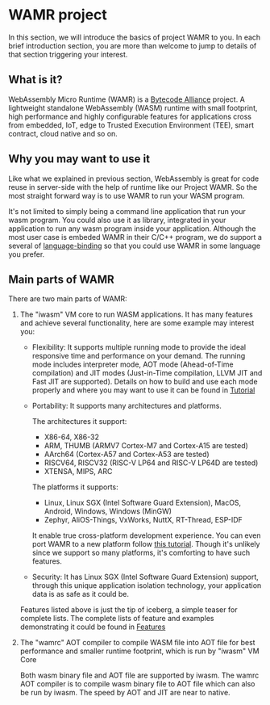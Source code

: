 # WAMR project

 In this section, we will introduce the basics of project WAMR to you. In each brief introduction section, you are more than welcome to jump to details of that section triggering your interest.

## What is it?

WebAssembly Micro Runtime (WAMR) is a [Bytecode Alliance](https://bytecodealliance.org/) project. A lightweight standalone WebAssembly (WASM) runtime with small footprint, high performance and highly configurable features for applications cross from embedded, IoT, edge to Trusted Execution Environment (TEE), smart contract, cloud native and so on.

## Why you may want to use it

<!-- TODO: link  -->

Like what we explained in previous section, WebAssembly is great for code reuse in server-side with the help of runtime like our Project WAMR. So the most straight forward way is to use WAMR to run your WASM program.

It's not limited to simply being a command line application that run your wasm program. You could also use it as library, integrated in your application to run any wasm program inside your application. Although the most user case is embeded WAMR in their C/C++ program, we do support a several of [language-binding](../../tutorial/language_embedding/README.md) so that you could use WAMR in some language you prefer.

## Main parts of WAMR

<!-- TODO: link -->

There are two main parts of WAMR:

1. The "iwasm" VM core to run WASM applications. It has many features and achieve several functionality, here are some example may interest you:

   - Flexibility: It supports multiple running mode to provide the ideal responsive time and performance on your demand. The running mode includes interpreter mode, AOT mode (Ahead-of-Time compilation) and JIT modes (Just-in-Time compilation, LLVM JIT and Fast JIT are supported). Details on how to build and use each mode properly and where you may want to use it can be found in [Tutorial](../../tutorial/README.md)

   - Portability: It supports many architectures and platforms.

     The architectures it support:

     - X86-64, X86-32
     - ARM, THUMB (ARMV7 Cortex-M7 and Cortex-A15 are tested)
     - AArch64 (Cortex-A57 and Cortex-A53 are tested)
     - RISCV64, RISCV32 (RISC-V LP64 and RISC-V LP64D are tested)
     - XTENSA, MIPS, ARC

     The  platforms it supports:
     - Linux, Linux SGX (Intel Software Guard Extension), MacOS, Android, Windows, Windows (MinGW)
     - Zephyr, AliOS-Things, VxWorks, NuttX, RT-Thread, ESP-IDF

     It enable true cross-platform development experience. You can even port WAMR to a new platform follow [this tutorial](../../../doc/port_wamr.md). Though it's unlikely since we support so many platforms, it's comforting to have such features.

   - Security: It has Linux SGX (Intel Software Guard Extension) support, through this unique application isolation technology, your application data is as safe as it could be.

   Features listed above is just the tip of iceberg, a simple teaser for complete lists. The complete lists of feature and examples demonstrating it could be found in [Features](../../features/README.md)

2. The "wamrc" AOT compiler to compile WASM file into AOT file for best performance and smaller runtime footprint, which is run by "iwasm" VM Core

   Both wasm binary file and AOT file are supported by iwasm. The wamrc AOT compiler is to compile wasm binary file to AOT file which can also be run by iwasm. The speed by AOT and JIT are near to native.
